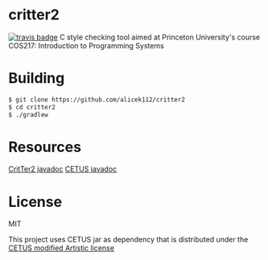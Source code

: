 critter2
========
[![travis badge](https://travis-ci.org/alicek112/critter2.svg?branch=master)](https://travis-ci.org/alicek112/critter2)
C style checking tool aimed at Princeton University's course COS217: Introduction to Programming Systems

Building
========
```bash
$ git clone https://github.com/alicek112/critter2
$ cd critter2
$ ./gradlew
```

Resources
========
[CritTer2 javadoc](http://alicek112.github.io/critter2/javadoc/)
[CETUS javadoc](http://cetus.ecn.purdue.edu/Documentation/api/)

License
=======
MIT

This project uses CETUS jar as dependency that is distributed under the [CETUS modified Artistic license](http://cetus.ecn.purdue.edu/Download/license_mod.html)

